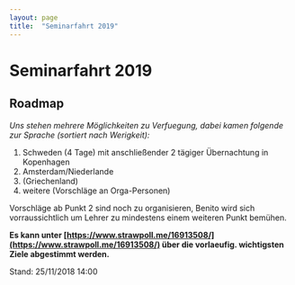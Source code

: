 ```yaml
---
layout: page
title:  "Seminarfahrt 2019"
---
```


# Seminarfahrt 2019
## Roadmap

_Uns stehen mehrere Möglichkeiten zu Verfuegung, dabei kamen folgende zur Sprache (sortiert nach Werigkeit):_

1. Schweden (4 Tage) mit anschließender 2 tägiger Übernachtung in Kopenhagen
2. Amsterdam/Niederlande 
3. (Griechenland)
4. weitere (Vorschläge an Orga-Personen)

Vorschläge ab Punkt 2 sind noch zu organisieren, Benito wird sich vorraussichtlich um Lehrer zu mindestens einem weiteren Punkt bemühen.

__Es kann unter [https://www.strawpoll.me/16913508/](https://www.strawpoll.me/16913508/) über die vorlaeufig. wichtigsten Ziele abgestimmt werden.__

Stand: 25/11/2018 14:00
